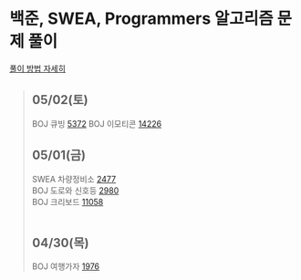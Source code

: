 # 백준, SWEA, Programmers 알고리즘 문제 풀이

[풀이 방법 자세히](https://jayrightthere.tistory.com/)

> ## 05/02(토)
>
> BOJ 큐빙 [5372](https://www.acmicpc.net/problem/5373)
> BOJ 이모티콘 [14226](https://www.acmicpc.net/problem/14226)
> <br>
>
> ## 05/01(금)
>
> SWEA 차량정비소 [2477](https://swexpertacademy.com/main/code/problem/problemDetail.do?contestProbId=AV6c6bgaIuoDFAXy)
> <br>
> BOJ 도로와 신호등 [2980](https://www.acmicpc.net/problem/2980)
> <br>
> BOJ 크리보드 [11058](https://www.acmicpc.net/problem/11058)
> <br>
> <br>
>
> ## 04/30(목)
>
> BOJ 여행가자 [1976](https://www.acmicpc.net/problem/1976)
> <br>
